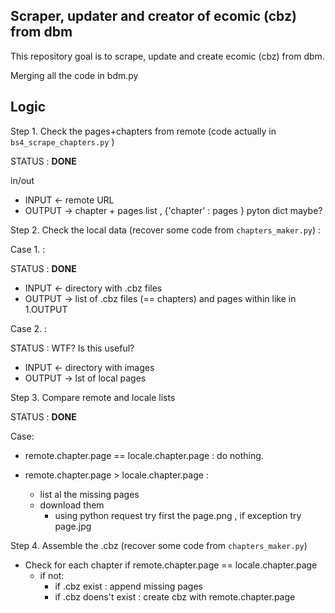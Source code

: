 ##  Scraper, updater and creator of ecomic (cbz) from dbm

This repository goal is to scrape, update and create ecomic (cbz) from dbm.

Merging all the code in bdm.py 

## Logic 

Step 1. Check the pages+chapters from remote (code actually in `bs4_scrape_chapters.py` )

STATUS : **DONE**

in/out

- INPUT  <- remote URL
- OUTPUT -> chapter + pages list , {'chapter' : pages } pyton dict maybe?


Step 2. Check the local data (recover some code from `chapters_maker.py`) :

Case 1. :

STATUS : **DONE**

- INPUT  <- directory with .cbz files
- OUTPUT -> list of .cbz files (== chapters) and pages within like in 1.OUTPUT


Case 2. : 

STATUS : WTF? Is this useful?

- INPUT  <- directory with images
- OUTPUT -> lst of local pages


Step 3. Compare remote and locale lists

STATUS : **DONE**

Case:

- remote.chapter.page == locale.chapter.page : do nothing.
- remote.chapter.page > locale.chapter.page :

    - list al the missing pages
    - download them 
        - using python request try first the page.png , if exception try page.jpg


Step 4. Assemble the .cbz (recover some code from `chapters_maker.py`)

- Check for each chapter if remote.chapter.page == locale.chapter.page
    - if not: 
        - if .cbz exist : append missing pages
        - if .cbz doens't exist : create cbz with remote.chapter.page
